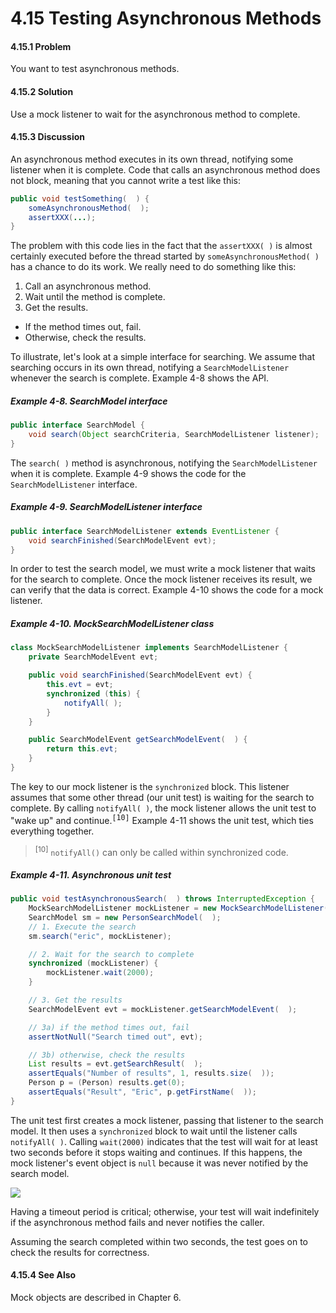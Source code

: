# 4.15 Testing Asynchronous Methods

#### 4.15.1 Problem

You want to test asynchronous methods.

#### 4.15.2 Solution

Use a mock listener to wait for the asynchronous method to complete.

#### 4.15.3 Discussion

An asynchronous method executes in its own thread, notifying some listener when it is complete. Code that calls an asynchronous method does not block, meaning that you cannot write a test like this:

```java
public void testSomething(  ) {
    someAsynchronousMethod(  );
    assertXXX(...);
}
```

The problem with this code lies in the fact that the `assertXXX( )` is almost certainly executed before the thread started by `someAsynchronousMethod( )` has a chance to do its work. We really need to do something like this:

1. Call an asynchronous method.
2. Wait until the method is complete.
3. Get the results.

* If the method times out, fail.
* Otherwise, check the results.

To illustrate, let's look at a simple interface for searching. We assume that searching occurs in its own thread, notifying a `SearchModelListener` whenever the search is complete. Example 4-8 shows the API.

##### Example 4-8. SearchModel interface

```java
public interface SearchModel {
    void search(Object searchCriteria, SearchModelListener listener);
}
```

The `search( )` method is asynchronous, notifying the `SearchModelListener` when it is complete. Example 4-9 shows the code for the `SearchModelListener` interface.

##### Example 4-9. SearchModelListener interface

```java
public interface SearchModelListener extends EventListener {
    void searchFinished(SearchModelEvent evt);
}
```

In order to test the search model, we must write a mock listener that waits for the search to complete. Once the mock listener receives its result, we can verify that the data is correct. Example 4-10 shows the code for a mock listener.

##### Example 4-10. MockSearchModelListener class

```java
class MockSearchModelListener implements SearchModelListener {
    private SearchModelEvent evt;

    public void searchFinished(SearchModelEvent evt) {
        this.evt = evt;
        synchronized (this) {
            notifyAll( );
        }
    }

    public SearchModelEvent getSearchModelEvent(  ) {
        return this.evt;
    }
}
```

The key to our mock listener is the `synchronized` block. This listener assumes that some other thread (our unit test) is waiting for the search to complete. By calling `notifyAll( )`, the mock listener allows the unit test to "wake up" and continue.<tt><sup class="docFootnote">[10]</sup></tt> Example 4-11 shows the unit test, which ties everything together.

> <sup>[10]</sup> `notifyAll()` can only be called within synchronized code.


##### Example 4-11. Asynchronous unit test

```java
public void testAsynchronousSearch(  ) throws InterruptedException {
    MockSearchModelListener mockListener = new MockSearchModelListener(  );
    SearchModel sm = new PersonSearchModel(  );
    // 1. Execute the search
    sm.search("eric", mockListener);

    // 2. Wait for the search to complete
    synchronized (mockListener) {
        mockListener.wait(2000);
    }

    // 3. Get the results
    SearchModelEvent evt = mockListener.getSearchModelEvent(  );

    // 3a) if the method times out, fail
    assertNotNull("Search timed out", evt);

    // 3b) otherwise, check the results
    List results = evt.getSearchResult(  );
    assertEquals("Number of results", 1, results.size(  ));
    Person p = (Person) results.get(0);
    assertEquals("Result", "Eric", p.getFirstName(  ));
}
```

The unit test first creates a mock listener, passing that listener to the search model. It then uses a `synchronized` block to wait until the listener calls `notifyAll( )`. Calling `wait(2000)` indicates that the test will wait for at least two seconds before it stops waiting and continues. If this happens, the mock listener's event object is `null` because it was never notified by the search model.

<img src="Testing+Asynchronous+Methods_files/warning_yellow.gif" />

Having a timeout period is critical; otherwise, your test will wait indefinitely if the asynchronous method fails and never notifies the caller.

Assuming the search completed within two seconds, the test goes on to check the results for correctness.

#### 4.15.4 See Also

Mock objects are described in Chapter 6.
